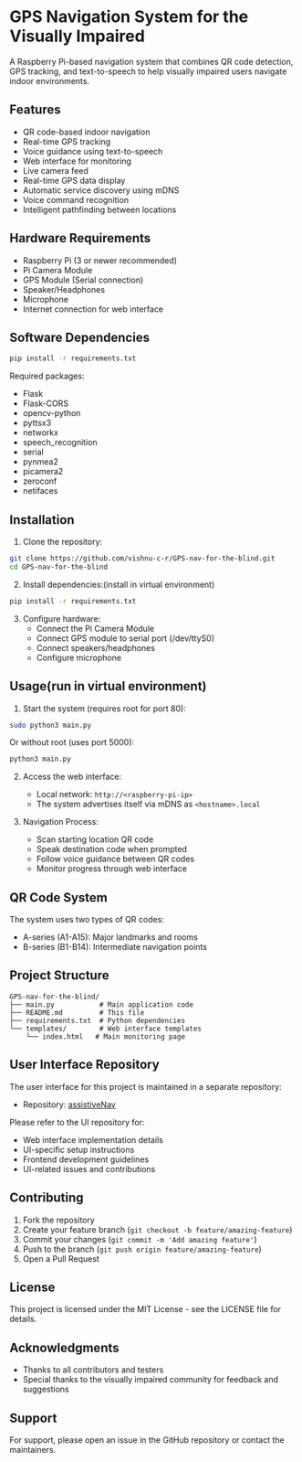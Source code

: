 # GPS Navigation System for the Visually Impaired

A Raspberry Pi-based navigation system that combines QR code detection, GPS tracking, and text-to-speech to help visually impaired users navigate indoor environments.

## Features

- QR code-based indoor navigation
- Real-time GPS tracking
- Voice guidance using text-to-speech
- Web interface for monitoring
- Live camera feed
- Real-time GPS data display
- Automatic service discovery using mDNS
- Voice command recognition
- Intelligent pathfinding between locations

## Hardware Requirements

- Raspberry Pi (3 or newer recommended)
- Pi Camera Module
- GPS Module (Serial connection)
- Speaker/Headphones
- Microphone
- Internet connection for web interface

## Software Dependencies

```bash
pip install -r requirements.txt
```

Required packages:
- Flask
- Flask-CORS
- opencv-python
- pyttsx3
- networkx
- speech_recognition
- serial
- pynmea2
- picamera2
- zeroconf
- netifaces

## Installation

1. Clone the repository:
```bash
git clone https://github.com/vishnu-c-r/GPS-nav-for-the-blind.git
cd GPS-nav-for-the-blind
```

2. Install dependencies:(install in virtual environment)
```bash
pip install -r requirements.txt
```

3. Configure hardware:
   - Connect the Pi Camera Module
   - Connect GPS module to serial port (/dev/ttyS0)
   - Connect speakers/headphones
   - Configure microphone

## Usage(run in virtual environment)

1. Start the system (requires root for port 80):
```bash
sudo python3 main.py
```
Or without root (uses port 5000):
```bash
python3 main.py
```

2. Access the web interface:
   - Local network: `http://<raspberry-pi-ip>`
   - The system advertises itself via mDNS as `<hostname>.local`

3. Navigation Process:
   - Scan starting location QR code
   - Speak destination code when prompted
   - Follow voice guidance between QR codes
   - Monitor progress through web interface

## QR Code System

The system uses two types of QR codes:
- A-series (A1-A15): Major landmarks and rooms
- B-series (B1-B14): Intermediate navigation points

## Project Structure

```
GPS-nav-for-the-blind/
├── main.py           # Main application code
├── README.md         # This file
├── requirements.txt  # Python dependencies
└── templates/        # Web interface templates
    └── index.html   # Main monitoring page
```

## User Interface Repository

The user interface for this project is maintained in a separate repository:
- Repository: [assistiveNav](https://github.com/niha1n/assistiveNav)

Please refer to the UI repository for:
- Web interface implementation details
- UI-specific setup instructions
- Frontend development guidelines
- UI-related issues and contributions

## Contributing

1. Fork the repository
2. Create your feature branch (`git checkout -b feature/amazing-feature`)
3. Commit your changes (`git commit -m 'Add amazing feature'`)
4. Push to the branch (`git push origin feature/amazing-feature`)
5. Open a Pull Request

## License

This project is licensed under the MIT License - see the LICENSE file for details.

## Acknowledgments

- Thanks to all contributors and testers
- Special thanks to the visually impaired community for feedback and suggestions

## Support

For support, please open an issue in the GitHub repository or contact the maintainers.